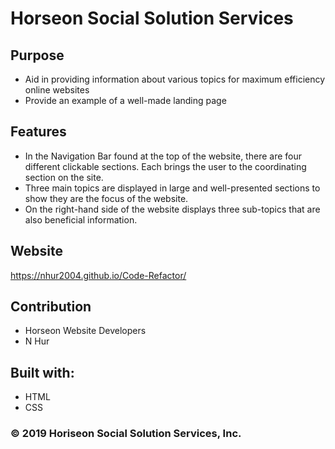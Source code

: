 # Horseon Social Solution Services

## Purpose
* Aid in providing information about various topics for maximum efficiency online websites
* Provide an example of a well-made landing page

## Features
* In the Navigation Bar found at the top of the website, there are four different clickable sections. Each brings the user to the coordinating section on the site.
* Three main topics are displayed in large and well-presented sections to show they are the focus of the website.
* On the right-hand side of the website displays three sub-topics that are also beneficial information.

## Website
https://nhur2004.github.io/Code-Refactor/

## Contribution
* Horseon Website Developers
* N Hur

## Built with:
* HTML
* CSS

### &copy; 2019 Horiseon Social Solution Services, Inc.